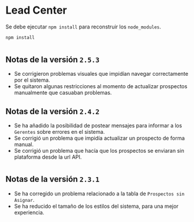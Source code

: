 # Lead Center

Se debe ejecutar ```npm install``` para reconstruir los ```node_modules```.

```bash
npm install
```

#

## Notas de la versión ```2.5.3```
* Se corrigieron problemas visuales que impidían navegar correctamente por el sistema.
* Se quitaron algunas restricciones al momento de actualizar prospectos manualmente que casuaban problemas.

## Notas de la versión ```2.4.2```
* Se ha añadido la posibilidad de postear mensajes para informar a los ```Gerentes``` sobre errores en el sistema.
* Se corrigió un problema que impidía actualizar un prospecto de forma manual.
* Se corrigió un problema que hacía que los prospectos se enviaran sin plataforma desde la url API.

#

## Notas de la versión ```2.3.1```
* Se ha corregido un problema relacionado a la tabla de ```Prospectos sin Asignar```.
* Se ha reducido el tamaño de los estilos del sistema, para una mejor experiencia.